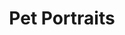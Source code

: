 ---
title: Pet Portraits
order: 5
basedir: pet_portraits
images:
- file: PP01.jpg
  main: true
- file: PP02.jpg
- file: PP03.jpg
- file: PP04.jpg
  slideshow: true
- file: PP05.jpg
- file: PP06.jpg
- file: PP07.jpg
- file: PP08.jpg
- file: PP09.jpg
layout: gallery
---